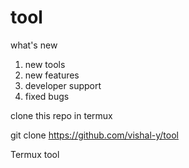 # tool


what's new 

1. new tools
2. new features
3. developer support
4. fixed bugs 


clone this repo in termux

git clone https://github.com/vishal-y/tool

Termux tool
